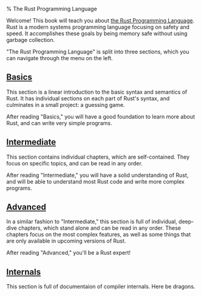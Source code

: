 % The Rust Programming Language

Welcome! This book will teach you about [the Rust Programming
Language](http://www.rust-lang.org/). Rust is a modern systems programming
language focusing on safety and speed. It accomplishes these goals by being
memory safe without using garbage collection.

"The Rust Programming Language" is split into three sections, which you can
navigate through the menu on the left.

<h2 class="section-header"><a href="basic.html">Basics</a></h2>

This section is a linear introduction to the basic syntax and semantics of
Rust. It has individual sections on each part of Rust's syntax, and culminates
in a small project: a guessing game.

After reading "Basics," you will have a good foundation to learn more about
Rust, and can write very simple programs.

<h2 class="section-header"><a href="intermediate.html">Intermediate</a></h2>

This section contains individual chapters, which are self-contained. They focus
on specific topics, and can be read in any order.

After reading "Intermediate," you will have a solid understanding of Rust,
and will be able to understand most Rust code and write more complex programs.

<h2 class="section-header"><a href="advanced.html">Advanced</a></h2>

In a similar fashion to "Intermediate," this section is full of individual,
deep-dive chapters, which stand alone and can be read in any order. These
chapters focus on the most complex features, as well as some things that
are only available in upcoming versions of Rust.

After reading "Advanced," you'll be a Rust expert!

<h2 class="section-header"><a href="internals.html">Internals</a></h2>

This section is full of documentaion of compiler internals. Here be dragons.
